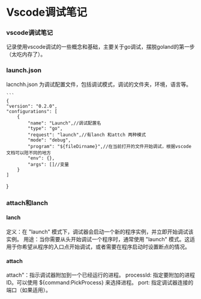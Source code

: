 # Vscode调试笔记

### vscode调试笔记
记录使用vscode调试的一些概念和基础，主要关于go调试，摆脱goland的第一步（太吃内存了）。
### launch.json
lacnchh.json 为调试配置文件，包括调试模式，调试的文件夹，环境，语言等。

    ```
    {
    "version": "0.2.0",
    "configurations": [
        {
            "name": "Launch",//调试配置名
            "type": "go",
            "request": "launch",//有lanch 和attch 两种模式
            "mode": "debug",
            "program": "${fileDirname}",//在当前打开的文件开始调试，根据vscode文档可以陪不同的地方
            "env": {},
            "args": []//变量
        }
    ]
}
### attach和lanch
#### lanch
定义：在 "launch" 模式下，调试器会启动一个新的程序实例，并立即开始调试该实例。
用途：当你需要从头开始调试一个程序时，通常使用 "launch" 模式。这适用于你希望从程序的入口点开始调试，或者需要在程序启动时设置断点的情况。
#### attach 
attach"：指示调试器附加到一个已经运行的进程。
processId: 指定要附加的进程 ID。可以使用 ${command:PickProcess} 来选择进程。
port: 指定调试器连接的端口（如果适用）。
### 

